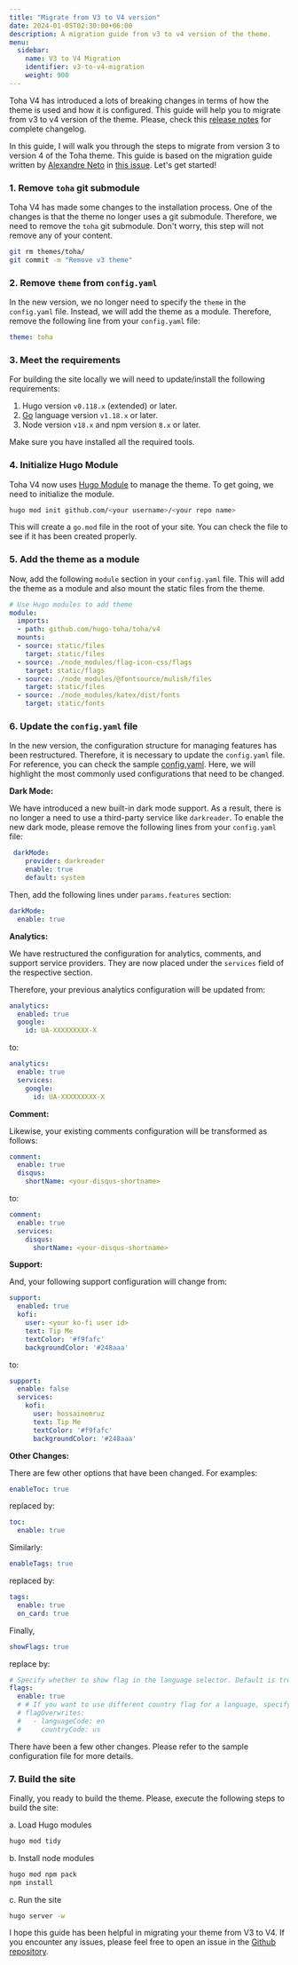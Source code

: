```yaml
---
title: "Migrate from V3 to V4 version"
date: 2024-01-05T02:30:00+06:00
description: A migration guide from v3 to v4 version of the theme.
menu:
  sidebar:
    name: V3 to V4 Migration
    identifier: v3-to-v4-migration
    weight: 900
---
```


Toha V4 has introduced a lots of breaking changes in terms of how the theme is used and how it is configured. This guide will help you to migrate from v3 to v4 version of the theme. Please, check this [release notes](https://github.com/hugo-toha/toha/releases/tag/v4.0.0) for complete changelog.

In this guide, I will walk you through the steps to migrate from version 3 to version 4 of the Toha theme. This guide is based on the migration guide written by [Alexandre Neto](https://github.com/SrNetoChan) in [this issue](https://github.com/hugo-toha/toha/issues/852). Let's get started!

### 1. Remove `toha` git submodule

Toha V4 has made some changes to the installation process. One of the changes is that the theme no longer uses a git submodule. Therefore, we need to remove the `toha` git submodule. Don't worry, this step will not remove any of your content.

```bash
git rm themes/toha/
git commit -m "Remove v3 theme"
```

### 2. Remove `theme` from `config.yaml`

In the new version, we no longer need to specify the `theme` in the `config.yaml` file. Instead, we will add the theme as a module. Therefore, remove the following line from your `config.yaml` file:

```yaml
theme: toha
```

### 3. Meet the requirements

For building the site locally we will need to update/install the following requirements:

1. Hugo version `v0.118.x` (extended) or later.
2. [Go](https://go.dev/doc/install) language version `v1.18.x` or later.
3. Node version `v18.x` and npm version `8.x` or later.

Make sure you have installed all the required tools.

### 4. Initialize Hugo Module

Toha V4 now uses [Hugo Module](https://gohugo.io/hugo-modules/) to manage the theme. To get going, we need to initialize the module.

```bash
hugo mod init github.com/<your username>/<your repo name>
```

This will create a `go.mod` file in the root of your site. You can check the file to see if it has been created properly.

### 5. Add the theme as a module

Now, add the following `module` section in your `config.yaml` file. This will add the theme as a module and also mount the static files from the theme.

```yaml
# Use Hugo modules to add theme
module:
  imports:
  - path: github.com/hugo-toha/toha/v4
  mounts:
  - source: static/files
    target: static/files
  - source: ./node_modules/flag-icon-css/flags
    target: static/flags
  - source: ./node_modules/@fontsource/mulish/files
    target: static/files
  - source: ./node_modules/katex/dist/fonts
    target: static/fonts
```

### 6. Update the `config.yaml` file

In the new version, the configuration structure for managing features has been restructured. Therefore, it is necessary to update the `config.yaml` file. For reference, you can check the sample [config.yaml](https://github.com/hugo-toha/hugo-toha.github.io/blob/main/config.yaml). Here, we will highlight the most commonly used configurations that need to be changed.

**Dark Mode:**

We have introduced a new built-in dark mode support. As a result, there is no longer a need to use a third-party service like `darkreader`. To enable the new dark mode, please remove the following lines from your `config.yaml` file:

```yaml
 darkMode:
    provider: darkreader
    enable: true
    default: system
```

Then, add the following lines under `params.features` section:

```yaml
darkMode:
  enable: true
```

**Analytics:**

We have restructured the configuration for analytics, comments, and support service providers. They are now placed under the `services` field of the respective section.

Therefore, your previous analytics configuration will be updated from:

```yaml
analytics:
  enabled: true
  google:
    id: UA-XXXXXXXXX-X
```

to:

```yaml
analytics:
  enable: true
  services:
    google:
      id: UA-XXXXXXXXX-X
```

**Comment:**

Likewise, your existing comments configuration will be transformed as follows:

```yaml
comment:
  enable: true
  disqus:
    shortName: <your-disqus-shortname>
```

to:
  
```yaml
comment:
  enable: true
  services:
    disqus:
      shortName: <your-disqus-shortname>
```

**Support:**

And, your following support configuration will change from:

```yaml
support:
  enabled: true
  kofi:
    user: <your ko-fi user id>
    text: Tip Me
    textColor: '#f9fafc'
    backgroundColor: '#248aaa'
```

to:

```yaml
support:
  enable: false
  services:
    kofi:
      user: hossainemruz
      text: Tip Me
      textColor: '#f9fafc'
      backgroundColor: '#248aaa'
```

**Other Changes:**

There are few other options that have been changed. For examples:

```yaml
enableToc: true
```

replaced by:

```yaml
toc:
  enable: true
```

Similarly:

```yaml
enableTags: true
```

replaced by:

```yaml
tags:
  enable: true
  on_card: true
```

Finally,

```yaml
showFlags: true
```

replace by:

```yaml
# Specify whether to show flag in the language selector. Default is true.
flags:
  enable: true
  # # If you want to use different country flag for a language, specify them here.
  # flagOverwrites:
  #   - languageCode: en
  #     countryCode: us

```

There have been a few other changes. Please refer to the sample configuration file for more details.

### 7. Build the site

Finally, you ready to build the theme. Please, execute the following steps to build the site:

a. Load Hugo modules

```bash
hugo mod tidy
```

b. Install node modules

```bash
hugo mod npm pack
npm install
```

c. Run the site

```bash
hugo server -w
```

I hope this guide has been helpful in migrating your theme from V3 to V4. If you encounter any issues, please feel free to open an issue in the [Github repository](https://github.com/hugo-toha/toha).
